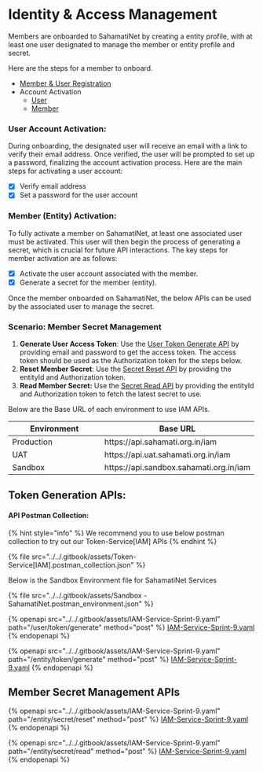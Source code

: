 # Identity & Access Management

Members are onboarded to SahamatiNet by creating a entity profile, with at least one user designated to manage the member or entity profile and secret.&#x20;

Here are the steps for a member to onboard.

* [Member & User Registration](../sahamatinet/router.md#onboarding-process)
* Account Activation
  * [User](identity-and-access-management.md#user-account-activation)
  * [Member](identity-and-access-management.md#member-entity-activation)

### User Account Activation:

During onboarding, the designated user will receive an email with a link to verify their email address. Once verified, the user will be prompted to set up a password, finalizing the account activation process. Here are the main steps for activating a user account:

* [x] Verify email address
* [x] Set a password for the user account

### Member (Entity) Activation:

To fully activate a member on SahamatiNet, at least one associated user must be activated. This user will then begin the process of generating a secret, which is crucial for future API interactions. The key steps for member activation are as follows:

* [x] Activate the user account associated with the member.
* [x] Generate a secret for the member (entity).

Once the member onboarded on SahamatiNet, the below APIs can be used by the associated user to manage the secret.

### Scenario: Member Secret Management

1. **Generate User Access Token**: Use the [User Token Generate API](identity-and-access-management.md#user-token-generate) by providing email and password to get the access token. The access token should be used as the Authorization token for the steps below.
2. **Reset Member Secret**: Use the [Secret Reset API](identity-and-access-management.md#entity-secret-reset) by providing the entityId and Authorization token.
3. **Read Member Secret:** Use the [Secret Read API](identity-and-access-management.md#entity-secret-read) by providing the entityId and Authorization token to fetch the latest secret to use.

Below are the Base URL of each environment to use IAM APIs.

<table><thead><tr><th width="172">Environment</th><th>Base URL</th></tr></thead><tbody><tr><td>Production</td><td>https://api.sahamati.org.in/iam</td></tr><tr><td>UAT</td><td>https://api.uat.sahamati.org.in/iam</td></tr><tr><td>Sandbox</td><td>https://api.sandbox.sahamati.org.in/iam</td></tr></tbody></table>

## Token Generation APIs:

#### API Postman Collection:&#x20;

{% hint style="info" %}
We recommend you to use below postman collection to try out our Token-Service\[IAM] APIs
{% endhint %}

{% file src="../../.gitbook/assets/Token-Service[IAM].postman_collection.json" %}

Below is the Sandbox Environment file for SahamatiNet Services

{% file src="../../.gitbook/assets/Sandbox - SahamatiNet.postman_environment.json" %}

{% openapi src="../../.gitbook/assets/IAM-Service-Sprint-9.yaml" path="/user/token/generate" method="post" %}
[IAM-Service-Sprint-9.yaml](../../.gitbook/assets/IAM-Service-Sprint-9.yaml)
{% endopenapi %}

{% openapi src="../../.gitbook/assets/IAM-Service-Sprint-9.yaml" path="/entity/token/generate" method="post" %}
[IAM-Service-Sprint-9.yaml](../../.gitbook/assets/IAM-Service-Sprint-9.yaml)
{% endopenapi %}

## Member Secret Management APIs

{% openapi src="../../.gitbook/assets/IAM-Service-Sprint-9.yaml" path="/entity/secret/reset" method="post" %}
[IAM-Service-Sprint-9.yaml](../../.gitbook/assets/IAM-Service-Sprint-9.yaml)
{% endopenapi %}

{% openapi src="../../.gitbook/assets/IAM-Service-Sprint-9.yaml" path="/entity/secret/read" method="post" %}
[IAM-Service-Sprint-9.yaml](../../.gitbook/assets/IAM-Service-Sprint-9.yaml)
{% endopenapi %}
